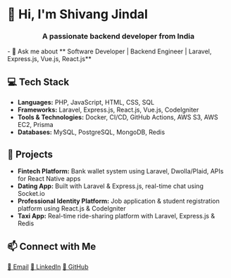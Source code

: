<h1>👋 Hi, I'm Shivang Jindal</h1>
<h3 align="center">A passionate backend developer from India</h3>
<p>- 💬 Ask me about ** Software Developer | Backend Engineer | Laravel, Express.js, Vue.js, React.js**</p>

<h2>💻 Tech Stack</h2>
<ul>
    <li><strong>Languages:</strong> PHP, JavaScript, HTML, CSS, SQL</li>
    <li><strong>Frameworks:</strong> Laravel, Express.js, React.js, Vue.js, CodeIgniter</li>
    <li><strong>Tools & Technologies:</strong> Docker, CI/CD, GitHub Actions, AWS S3, AWS EC2, Prisma</li>
    <li><strong>Databases:</strong> MySQL, PostgreSQL, MongoDB, Redis</li>
</ul>

<h2>📂 Projects</h2>
<ul>
    <li><strong>Fintech Platform:</strong> Bank wallet system using Laravel, Dwolla/Plaid, APIs for React Native apps</li>
    <li><strong>Dating App:</strong> Built with Laravel & Express.js, real-time chat using Socket.io</li>
    <li><strong>Professional Identity Platform:</strong> Job application & student registration platform using React.js & CodeIgniter</li>
    <li><strong>Taxi App:</strong> Real-time ride-sharing platform with Laravel, Express.js & Redis</li>
</ul>

<h2>📫 Connect with Me</h2>
<div class="social-links">
    <a href="mailto:shivangjindal01@gmail.com">📧 Email</a>
    <a href="https://www.linkedin.com/in/shivangjindal" target="_blank">🔗 LinkedIn</a>
    <a href="https://github.com/shivangjindal" target="_blank">🐙 GitHub</a>
</div>
